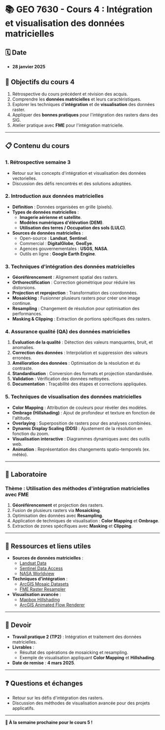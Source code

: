 # 📚 GEO 7630 - Cours 4 : Intégration et visualisation des données matricielles

## 🗓️ Date
- **28 janvier 2025**

## 🎯 Objectifs du cours 4
1. Rétrospective du cours précédent et révision des acquis.
2. Comprendre les **données matricielles** et leurs caractéristiques.
3. Explorer les techniques d'**intégration** et de **visualisation** des données raster.
4. Appliquer des **bonnes pratiques** pour l'intégration des rasters dans des SIG.
5. Atelier pratique avec **FME** pour l'intégration matricielle.

---

## 📋 Contenu du cours

### **1. Rétrospective semaine 3**
- Retour sur les concepts d'intégration et visualisation des données vectorielles.
- Discussion des défis rencontrés et des solutions adoptées.

### **2. Introduction aux données matricielles**
- **Définition** : Données organisées en grille (pixels).
- **Types de données matricielles** :
  - **Imagerie aérienne et satellite**.
  - **Modèles numériques d'élévation (DEM)**.
  - **Utilisation des terres / Occupation des sols (LULC)**.
- **Sources de données matricielles** :
  - Open-source : **Landsat**, **Sentinel**.
  - Commercial : **DigitalGlobe**, **GeoEye**.
  - Agences gouvernementales : **USGS**, **NASA**.
  - Outils en ligne : **Google Earth Engine**.

### **3. Techniques d'intégration des données matricielles**
- **Géoréférencement** : Alignement spatial des rasters.
- **Orthorectification** : Correction géométrique pour réduire les distorsions.
- **Projection et reprojection** : Transformation des coordonnées.
- **Mosaicking** : Fusionner plusieurs rasters pour créer une image continue.
- **Resampling** : Changement de résolution pour optimisation des performances.
- **Masking & Clipping** : Extraction de portions spécifiques des rasters.

### **4. Assurance qualité (QA) des données matricielles**
1. **Évaluation de la qualité** : Détection des valeurs manquantes, bruit, et anomalies.
2. **Correction des données** : Interpolation et suppression des valeurs erronées.
3. **Amélioration des données** : Optimisation de la résolution et du contraste.
4. **Standardisation** : Conversion des formats et projection standardisée.
5. **Validation** : Vérification des données nettoyées.
6. **Documentation** : Traçabilité des étapes et corrections appliquées.

### **5. Techniques de visualisation des données matricielles**
- **Color Mapping** : Attribution de couleurs pour révéler des modèles.
- **Ombrage (Hillshading)** : Ajout de profondeur et texture en fonction de l'altitude.
- **Overlaying** : Superposition de rasters pour des analyses combinées.
- **Dynamic Display Scaling (DDS)** : Ajustement de la résolution en fonction du zoom.
- **Visualisation interactive** : Diagrammes dynamiques avec des outils web.
- **Animation** : Représentation des changements spatio-temporels (ex. météo).

---

## 🧪 Laboratoire
### **Thème : Utilisation des méthodes d'intégration matricielles avec FME**
1. **Géoréférencement** et projection des rasters.
2. Fusion de plusieurs rasters via **Mosaicking**.
3. Optimisation des données avec **Resampling**.
4. Application de techniques de visualisation : **Color Mapping** et **Ombrage**.
5. Extraction de zones spécifiques avec **Masking** et **Clipping**.

---

## 📂 Ressources et liens utiles
- **Sources de données matricielles** :
  - [Landsat Data](https://landsat.gsfc.nasa.gov/data/where-to-get-data/)
  - [Sentinel Data Access](https://sentinel.esa.int/web/sentinel/sentinel-data-access)
  - [NASA Worldview](https://worldview.earthdata.nasa.gov/)
- **Techniques d'intégration** :
  - [ArcGIS Mosaic Datasets](https://doc.arcgis.com/en/imagery/workflows/resources/using-mosaic-datasets-to-manage-imagery.htm)
  - [FME Raster Resampler](https://docs.safe.com/fme/html/FME_Desktop_Documentation/FME_Transformers/Transformers/rasterresampler.htm)
- **Visualisation avancée** :
  - [Mapbox Hillshading](https://blog.mapbox.com/dynamic-hill-shading-in-the-browser-28de243d9989)
  - [ArcGIS Animated Flow Renderer](https://www.esri.com/arcgis-blog/products/arcgis-online/mapping/flow-renderer/)

---

## 📝 Devoir
- **Travail pratique 2 (TP2)** : Intégration et traitement des données matricielles.
- **Livrables** :
  - Résultat des opérations de mosaicking et resampling.
  - Exemple de visualisation appliquant **Color Mapping** et **Hillshading**.
- **Date de remise** : **4 mars 2025**.

---

## ❓ Questions et échanges
- Retour sur les défis d'intégration des rasters.
- Discussion des méthodes de visualisation avancée pour des projets applicatifs.

---

**🚀 À la semaine prochaine pour le cours 5 !**
